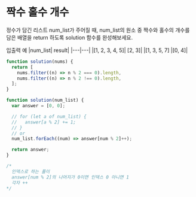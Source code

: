 # 짝수 홀수 개수

정수가 담긴 리스트 num_list가 주어질 때, num_list의 원소 중 짝수와 홀수의 개수를 담은 배열을 return 하도록 solution 함수를 완성해보세요.

입출력 예
|num_list| result|
|---|---|
|[1, 2, 3, 4, 5]| [2, 3]|
|[1, 3, 5, 7] |[0, 4]|

```js
function solution(nums) {
  return [
    nums.filter((n) => n % 2 === 0).length,
    nums.filter((n) => n % 2 !== 0).length,
  ];
}
```

```js
function solution(num_list) {
  var answer = [0, 0];

  // for (let a of num_list) {
  //   answer[a % 2] += 1;
  // }
  // or
  num_list.forEach((num) => answer[num % 2]++);

  return answer;
}

/* 
  인덱스로 하는 풀이
  answer[num % 2]의 나머지가 0이면 인덱스 0 아니면 1 
  각자 ++  
*/
```
